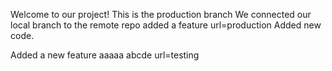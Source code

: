 Welcome to our project!
This is the production branch
We connected our local branch to the remote repo
added a feature
url=production
Added new code.

Added a new feature
aaaaa
abcde
url=testing